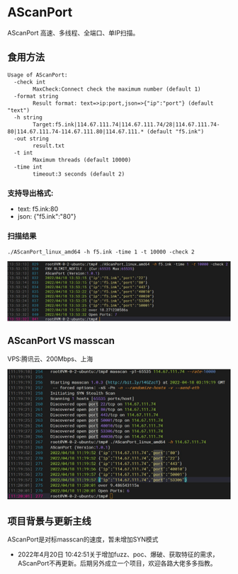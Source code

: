 # AScanPort
AScanPort 高速、多线程、全端口、单IP扫描。

## 食用方法

```
Usage of AScanPort:
  -check int
        MaxCheck:Connect check the maximum number (default 1)
  -format string
        Result format: text=>ip:port,json=>{"ip":"port"} (default "text")
  -h string
        Target:f5.ink|114.67.111.74|114.67.111.74/28|114.67.111.74-80|114.67.111.74-114.67.111.80|114.67.111.* (default "f5.ink")
  -out string
        result.txt
  -t int
        Maximum threads (default 10000)
  -time int
        timeout:3 seconds (default 2)
```

### 支持导出格式:
- text: f5.ink:80
- json: {"f5.ink":"80"}

### 扫描结果
```
./AScanPort_linux_amd64 -h f5.ink -time 1 -t 10000 -check 2
```
![image](AScanPort.jpg)

## AScanPort VS masscan

VPS:腾讯云、200Mbps、上海

![image](masscan_VS_AScanPort.jpg)

## 项目背景与更新主线

AScanPort是对标masscan的速度，暂未增加SYN模式

- 2022年4月20日 10:42:51关于增加fuzz、poc、爆破、获取特征的需求，AScanPort不再更新。后期另外成立一个项目，欢迎各路大佬多多指教。